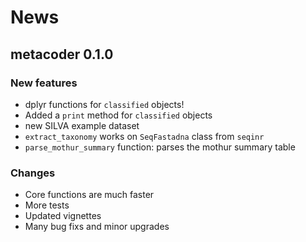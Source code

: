 # News 

## metacoder 0.1.0

### New features

* dplyr functions for `classified` objects!
* Added a `print` method for `classified` objects
* new SILVA example dataset
* `extract_taxonomy` works on `SeqFastadna` class from `seqinr`
* `parse_mothur_summary` function: parses the mothur summary table

### Changes

* Core functions are much faster
* More tests 
* Updated vignettes
* Many bug fixs and minor upgrades